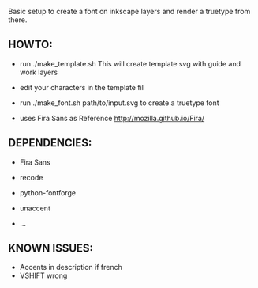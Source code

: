 Basic setup to create a font on inkscape layers
and render a truetype from there.

HOWTO:
------

- run ./make_template.sh
  This will create template svg
  with guide and work layers
- edit your characters in the template fil
- run ./make_font.sh path/to/input.svg
  to create a truetype font


- uses Fira Sans as Reference
  http://mozilla.github.io/Fira/  

DEPENDENCIES:
-------------

- Fira Sans

- recode
- python-fontforge
- unaccent
- ...

KNOWN ISSUES:
-------------

- Accents in description if french
- VSHIFT wrong
